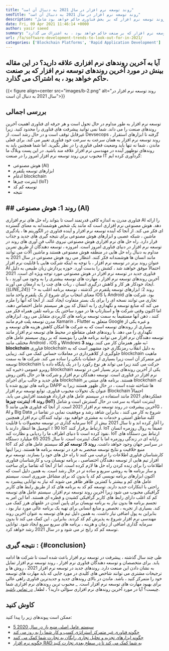 ```yaml
---
title: "روند توسعه نرم افزار در سال 2021 به دنبال آن است" 
seoTitle: "روند توسعه نرم افزار در سال 2021 به دنبال آن است" 
description: "آخرین روند توسعه نرم افزار که بر بخش فناوری حاکم خواهد بود شامل blockchain ، هوش مصنوعی ، بدون کد و روندهای جدید تر است." 
date: Fri, 09 Apr 2021 11:46:14 +0000
author: yasir saeed
summary: "آیا به آخرین روندهای نرم افزاری علاقه دارید؟ در این مقاله بینش در مورد آخرین روندهای توسعه نرم افزار که بر صنعت حاکم خواهد بود ، به اشتراک می گذارد." 
url: /fa/software-development-trends-to-look-out-for-in-2021/
categories: ['Blockchain Platforms', 'Rapid Application Development']
---
```


## آیا به آخرین روندهای نرم افزاری علاقه دارید؟ در این مقاله بینش در مورد آخرین روندهای توسعه نرم افزار که بر صنعت حاکم خواهد بود ، به اشتراک می گذارد.

{{< figure align=center src="images/b-2.png" alt="روند توسعه نرم افزار در سال 2021 به دنبال آن است">}}


## **بررسی اجمالی**
توسعه نرم افزار به طور مداوم در حال تحول است و هر حرفه ای فناوری اهمیت آخرین روندهای صنعت را می داند. شما نمی توانید پیشرفت های فناوری را محدود کنید. زیرا غیرقابل توقف است و در حال رشد است. از Devsecops گرفته تا ابزارهای استقرار ، روند توسعه نرم افزار به همان سرعت به سرعت خود فناوری تغییر می کند.
برای فعلی ماندن ، شما نه تنها باید وضعیت فعلی فناوری را در نظر بگیرید. اما شما همچنین باید به روندهای نوظهور آینده در مهندسی نرم افزار علاقه مند باشید. در این پست وبلاگ ما محبوب ترین روند توسعه نرم افزار امروز را در صنعت IT گردآوری کرده ایم:
  * هوش مصنوعی (AI)
  * ابزارهای توسعه پلتفرم
  * ادغام blockchain
  * اینترنت چیزها (IoT)
  * توسعه کم کد
  * نتیجه

## ##  **روند 1: هوش مصنوعی (AI)** 
فناوری مدرن به اندازه کافی قدرتمند است تا بتواند راه حل های نرم افزاری AI را ارائه دهد. هوش مصنوعی نرم افزاری است که مانند یک شخص هوشمندانه به معنای گسترده ای فکر می کند. از آنجا که آینده توسعه نرم افزار و آینده فناوری در الگوریتم ها ، یادگیری ماشین ، شبکه عصبی و ابزارهای هوش مصنوعی برای نتیجه گیری های جدید و جذاب قرار دارد. راه حل های نرم افزاری هوش مصنوعی نیروی غالب فن آوری های روند در توسعه نرم افزار در دنیای فناوری امروز است.
امروزه ، توسعه دهندگان از طریق تمرین مداوم به دنبال راه حل هایی در منطقه هوش مصنوعی هستند و ماشین آلات می توانند مانند انسان ها هوشمندانه فکر کنند. انتظار می رود هوش مصنوعی در سال 2021 به عنوان روند برتر در توسعه نرم افزار ، با توجه به اینکه شرکت هایی با قابلیت نرم افزار AI احتمالاً موفق خواهند شد ، کشش را بدست آورد. حوزه پردازش زبان طبیعی به دلیل فناوری جدید در توسعه نرم افزار در هوش مصنوعی مورد توجه ویژه ای است. 2021 آخرین روندهای توسعه نرم افزار ، مهارت های توسعه بیشتری را به وجود می آورند ، با ایجاد خودکار هر کار و کاهش درگیری انسان ، ربات های چت را به ارمغان می آورند.
{{_LINE_24_}}
"> روند 2: ابزارهای توسعه پلتفرم
در گذشته ، توسعه برنامه اغلب به معنای انتخاب برای شروع از یک پلتفرم واحد مانند iOS یا Android بود. شرکت های تجاری می توانند نسخه ای را برای یک بستر متفاوت ایجاد کنند. از آنجا که آنها را ملزم می کند که منابع توسعه و نگهداری را به انتقال کد بین هر سیستم عامل اختصاص دهند. اما اکنون وقتی شرکت ها و استارتاپ ها در مورد ساختن یک برنامه تلفن همراه فکر می کنند ، ذهن آنها مستقیماً به سمت توسعه برنامه های کاربردی متقابل می رود.
ابزارهای مدرن توسعه پلت فرم مانند Xamarin ، Flutter متعلق به Google و غیره یکی از بسیاری از روندهای توسعه است که به شرکت ها امکان کاهش هزینه های توسعه و نگهداری را می دهد. با روندهای فعلی متقاطع در محیط های توسعه نرم افزار مانند توسعه دهندگان نرم افزار می توانند برنامه هایی را بنویسند که بر روی سیستم عامل های مختلف مانند Android ، iOS و Windows به طور همزمان کار می کنند.
**روند 3: blockchain**
فناوری blockchain به دلیل انقلاب رمزنگاری خود مشهور است که به جلوگیری از کلاهبرداری در معاملات حساس کمک می کند. زیبایی blockchain ماهیت غیر متمرکز آن است زیرا بسیاری از عملیات بانکی را ساده می کند. شرکت ها به سمت توسعه blockchain حرکت می کنند زیرا می تواند هر نوع رکورد را در یک پایگاه داده با روبرو عمومی ذخیره کند
blockchain یکی از آخرین روندهای برتر بسیار امن در توسعه نرم افزار در فناوری است. توسعه دهندگان نرم افزار و شرکت ها در حال یافتن روش های جدید و جالب برای اجرای blockchain هستند. برنامه های مبتنی بر blockchain که برنامه های توزیع شده یا DAPP ها شناخته شده است ، در حال ظهور هستند زیرا به عنوان یک تحولات محبوب فناوری. توابع توسعه نرم افزار Blockchain احتمالاً عملکردهای 2021 مانند استفاده در سیستم عامل های قرارداد هوشمند افزایش می یابد.
**روند 4: اینترنت چیزها (IoT)**
اینترنت اشیاء به سرعت در حال گسترش است و شامل آخرین پیشرفت در روند توسعه نرم افزار 2021 است. از آنجا که فناوری هایی مانند 5G ، AI و Big Data شروع به کار می کنند ، بنابراین شاهد رشد و موفقیت نمایی در تقاضا در کلیه مناطق امنیتی و خدمات به مشتری خواهید بود. تولید کنندگان نرم افزار همچنین سرمایه گذاری در توسعه محصولات با قابلیت IoT را آغاز کرده اند و تا سال 2021 بیش از 90 ٪ اتومبیل ها انتظار دارند با IoT ارتباط برقرار کنند.
IoT عمیقاً به روال روزمره انسان نفوذ کرده است تا دنیای اطراف ما را ردیابی و نظارت کند. IoT ارتباط بین دستگاه های رایانه ای در زندگی روزمره اما با کمک اینترنت است. تا سال 2025 65 میلیارد دستگاه IoT در سراسر جهان وجود خواهد داشت.
**روند 5: توسعه کم کد**
سیستم عامل های کم کد منبع خلاقیت و نتایج توسعه منحصر به فرد در توسعه برنامه ها هستند. زیرا اینها کارشناسان فناوری اطلاعات را ترغیب می کنند تا راه حل های خود را بسازند. توسعه نرم افزار تیم هایی از توسعه دهندگان اختصاصی ، برنامه نویسان وب و کارشناسان فناوری اطلاعات را برای زنده کردن راه حل ها لازم کرده است. اما از آنجا که تقاضا برای ساخت و ساز برنامه ها به روشی سریع و ساده تر در حال رشد است. به همین دلیل است که اکنون ابزارهای برنامه نویسی کم کد یا بدون کد برای مشاغل ضروری است. سیستم عامل های کم و بیشتر با کمترین ظاهر ظاهر می شوند که نیاز به توانایی پیشبرد به راحتی با ابتکارات جدید دارند.
توسعه کم کد به برنامه های کد از طریق رابط های کاربر گرافیکی محبوب می شود زیرا آخرین روند توسعه نرم افزار. سیستم عامل های توسعه کم کد اغلب دارای رابط های کاربر گرافیکی کشیدن و قطره ای هستند. اما این امر به تجسم برنامه ها بدون نیاز به برنامه نویسان برای پایین آمدن در علفهای هرز کمک می کند. بسیاری از تجربه ، تخصص و منابع انسانی برای تهیه یک برنامه عالی مورد نیاز بود ، بنابراین به پول اضافی نیاز داشت. به همین دلیل تیم های توسعه به عنوان آخرین روند مهندسی نرم افزار شروع به پذیرش کم کد کردند. بنابراین ، این کمک می کند تا بدون سرمایه گذاری اضافی از زمان و هزینه ، برنامه های سریع سریع ایجاد شود. توانایی توسعه کم کد رایج تر می شود و در سال 2021 رشد خواهد کرد.

##  **نتیجه گیری** :   {#conclusion}
طی چند سال گذشته ، پیشرفت در توسعه نرم افزار باعث شده است تا شرکت ها ادامه یابد. برای متخصصان و توسعه دهندگان فناوری نرم افزار ، روند توسعه نرم افزار تمایل به نشان دادن این صنعت دارد. روندهای جدید در توسعه نرم افزار 2021 ، روش ها و ترجیحات مشتری می توانند شاخص های کلیدی در مورد جایی که باید مهارت های توسعه خود را متمرکز کنید ، باشد. ماندن در بالای روندهای جدید و جدیدترین فناوری راهی عالی برای بهبود مهارت های توسعه نرم افزار است.
_ محبوب ترین روندهای نرم افزاری شما چیست؟ آیا در مورد آخرین روندهای نرم افزاری سؤالی دارید؟ ، لطفا_ [در تماس باشید][1].

## کاوش کنید
ممکن است پیوندهای زیر را پیدا کنید:
  * [5 سیستم عامل اصلی منبع باز در سال 2020][2]
  * [چگونه فناوری غیر متمرکز استراتژی کسب و کار شما را به روز می کند][3]
  * [چگونه ابزارهای تجزیه و تحلیل تجاری رایگان به تجارت شما کمک می کنند][4]
  * [چگونه نرم افزار RAD به شما کمک می کند تا در سطح بعدی تجارت کنید][5]

  
[1]: mailto:yasir.saeed@aspose.com
[2]: https://blog.containerize.com/blockchain-platforms/top-5-open-source-blockchain-platforms-in-2020/
[3]: https://blog.containerize.com/2020/11/27/how-decentralized-technology-upgrades-your-business-strategy/
[4]: https://blog.containerize.com/2021/03/12/how-free-business-analytics-tools-assist-your-business/
[5]: https://blog.containerize.com/rapid-application-development/rapid-application-development-software-for-business-rad/
